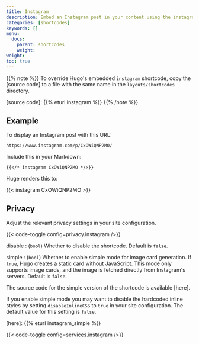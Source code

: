 ```yaml
---
title: Instagram
description: Embed an Instagram post in your content using the instagram shortcode.
categories: [shortcodes]
keywords: []
menu:
  docs:
    parent: shortcodes
    weight:
weight:
toc: true
---
```


{{% note %}}
To override Hugo's embedded `instagram` shortcode, copy the [source code] to a file with the same name in the `layouts/shortcodes` directory.

[source code]: {{% eturl instagram %}}
{{% /note %}}

## Example

To display an Instagram post with this URL:

```text
https://www.instagram.com/p/CxOWiQNP2MO/
```

Include this in your Markdown:

```text
{{</* instagram CxOWiQNP2MO */>}}
```

Huge renders this to:

{{< instagram CxOWiQNP2MO >}}

## Privacy

Adjust the relevant privacy settings in your site configuration.

{{< code-toggle config=privacy.instagram />}}

disable
: (`bool`) Whether to disable the shortcode. Default is `false`.

simple
: (`bool`) Whether to enable simple mode for image card generation. If `true`, Hugo creates a static card without JavaScript. This mode only supports image cards, and the image is fetched directly from Instagram's servers. Default is `false`.

The source code for the simple version of the shortcode is available [here].

If you enable simple mode you may want to disable the hardcoded inline styles by setting `disableInlineCSS` to `true` in your site configuration. The default value for this setting is `false`.

[here]: {{% eturl instagram_simple %}}

{{< code-toggle config=services.instagram />}}
